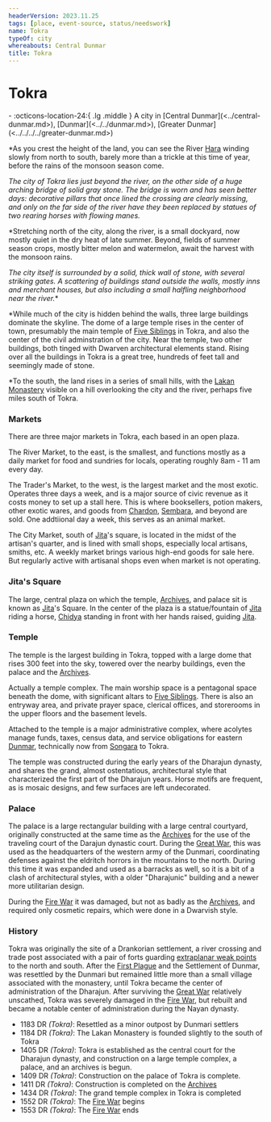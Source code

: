 ```yaml
---
headerVersion: 2023.11.25
tags: [place, event-source, status/needswork]
name: Tokra
typeOf: city
whereabouts: Central Dunmar
title: Tokra
---
```

# Tokra
<div class="grid cards ext-narrow-margin ext-one-column" markdown>
-    :octicons-location-24:{ .lg .middle } A city in [Central Dunmar](<../central-dunmar.md>), [Dunmar](<../../dunmar.md>), [Greater Dunmar](<../../../../greater-dunmar.md>)  
</div>




*As you crest the height of the land, you can see the River [Hara](<../../../../rivers/hara-watershed/hara.md>) winding slowly from north to south, barely more than a trickle at this time of year, before the rains of the monsoon season come.

*The city of Tokra lies just beyond the river, on the other side of a huge arching bridge of solid gray stone. The bridge is worn and has seen better days: decorative pillars that once lined the crossing are clearly missing, and only on the far side of the river have they been replaced by statues of two rearing horses with flowing manes.*

*Stretching north of the city, along the river, is a small dockyard, now mostly quiet in the dry heat of late summer. Beyond, fields of summer season crops, mostly bitter melon and watermelon, await the harvest with the monsoon rains.

*The city itself is surrounded by a solid, thick wall of stone, with several striking gates. A scattering of buildings stand outside the walls, mostly inns and merchant houses, but also including a small halfling neighborhood near the river.**

*While much of the city is hidden behind the walls, three large buildings dominate the skyline. The dome of a large temple rises in the center of town, presumably the main temple of [Five Siblings](<../../../../../../cosmology/religions/five-siblings/five-siblings.md>) in Tokra, and also the center of the civil adminstration of the city. Near the temple, two other buildings, both tinged with Dwarven architectural elements stand. Rising over all the buildings in Tokra is a great tree, hundreds of feet tall and seemingly made of stone. 

*To the south, the land rises in a series of small hills, with the [Lakan Monastery](<./lakan-monastery.md>) visible on a hill overlooking the city and the river, perhaps five miles south of Tokra.

### Markets

There are three major markets in Tokra, each based in an open plaza.

The River Market, to the east, is the smallest, and functions mostly as a daily market for food and sundries for locals, operating roughly 8am - 11 am every day.

The Trader's Market, to the west, is the largest market and the most exotic. Operates three days a week, and is a major source of civic revenue as it costs money to set up a stall here. This is where booksellers, potion makers, other exotic wares, and goods from [Chardon](<../../../../../west-coast/chardonian-empire/chardon/chardon.md>), [Sembara](<../../../../../greater-sembara/sembara/sembara.md>), and beyond are sold. One addtiional day a week, this serves as an animal market.

The City Market, south of [Jita](<../../../../../../people/historical-figures/dunmari-rulers/jita.md>)'s square, is located in the midst of the artisan's quarter, and is lined with small shops, especially local artisans, smiths, etc. A weekly market brings various high-end goods for sale here. But regularly active with artisanal shops even when market is not operating.

### Jita's Square

The large, central plaza on which the temple, [Archives](<./archives.md>), and palace sit is known as [Jita](<../../../../../../people/historical-figures/dunmari-rulers/jita.md>)'s Square. In the center of the plaza is a statue/fountain of [Jita](<../../../../../../people/historical-figures/dunmari-rulers/jita.md>) riding a horse, [Chidya](<../../../../../../cosmology/gods/incorporeal-gods/dunmari-pantheon/chidya.md>) standing in front with her hands raised, guiding [Jita](<../../../../../../people/historical-figures/dunmari-rulers/jita.md>).

### Temple

The temple is the largest building in Tokra, topped with a large dome that rises 300 feet into the sky, towered over the nearby buildings, even the palace and the [Archives](<./archives.md>).

Actually a temple complex. The main worship space is a pentagonal space beneath the dome, with significant altars to [Five Siblings](<../../../../../../cosmology/religions/five-siblings/five-siblings.md>). There is also an entryway area, and private prayer space, clerical offices, and storerooms in the upper floors and the basement levels.

Attached to the temple is a major administrative complex, where acolytes manage funds, taxes, census data, and service obligations for eastern [Dunmar](<../../dunmar.md>), technically now from [Songara](<../songara.md>) to Tokra.

The temple was constructed during the early years of the Dharajun dynasty, and shares the grand, almost ostentatious, architectural style that characterized the first part of the Dharajun years. Horse motifs are frequent, as is mosaic designs, and few surfaces are left undecorated.

### Palace 

The palace is a large rectangular building with a large central courtyard, originally constructed at the same time as the [Archives](<./archives.md>) for the use of the traveling court of the Darajun dynastic court. During the [Great War](<../../../../../../events/1500s/great-war.md>), this was used as the headquarters of the western army of the Dunmari, coordinating defenses against the eldritch horrors in the mountains to the north. During this time it was expanded and used as a barracks as well, so it is a bit of a clash of architectural styles, with a older "Dharajunic" building and a newer more utilitarian design.

During the [Fire War](<../../../../../../events/1500s/fire-war.md>) it was damaged, but not as badly as the [Archives](<./archives.md>), and required only cosmetic repairs, which were done in a Dwarvish style.



### History

Tokra was originally the site of a Drankorian settlement, a river crossing and trade post associated with a pair of forts guarding [extraplanar weak points](<../../../../../../cosmology/multiverse/extraplanar-weak-point.md>) to the north and south. After the [First Plague](<../../../../../../events/1000s/1059/first-plague.md>) and the Settlement of Dunmar, was resettled by the Dunmari but remained little more than a small village associated with the monastery, until Tokra became the center of administration of the Dharajun. After surviving the [Great War](<../../../../../../events/1500s/great-war.md>) relatively unscathed, Tokra was severely damaged in the [Fire War](<../../../../../../events/1500s/fire-war.md>), but rebuilt and became a notable center of administration during the Nayan dynasty. 

- 1183 DR *(Tokra)*: Resettled as a minor outpost by Dunmari settlers
- 1184 DR *(Tokra)*: The Lakan Monastery is founded slightly to the south of Tokra
- 1405 DR *(Tokra)*: Tokra is established as the central court for the Dharajun dynasty, and construction on a large temple complex, a palace, and an archives is begun.
- 1409 DR *(Tokra)*: Construction on the palace of Tokra is complete. 
- 1411 DR *(Tokra)*: Construction is completed on the [Archives](<./archives.md>)
- 1434 DR *(Tokra)*: The grand temple complex in Tokra is completed
- 1552 DR *(Tokra)*: The [Fire War](<../../../../../../events/1500s/fire-war.md>) begins
- 1553 DR *(Tokra)*: The [Fire War](<../../../../../../events/1500s/fire-war.md>) ends











